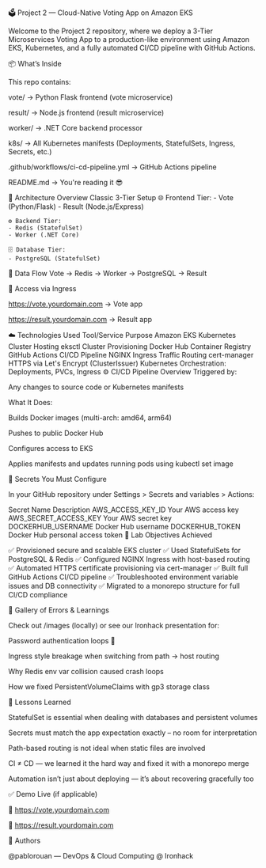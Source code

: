 🗳️ Project 2 — Cloud-Native Voting App on Amazon EKS

Welcome to the Project 2 repository, where we deploy a 3-Tier Microservices Voting App to a production-like environment using Amazon EKS, Kubernetes, and a fully automated CI/CD pipeline with GitHub Actions.

📦 What’s Inside

This repo contains:

vote/ → Python Flask frontend (vote microservice)

result/ → Node.js frontend (result microservice)

worker/ → .NET Core backend processor

k8s/ → All Kubernetes manifests (Deployments, StatefulSets, Ingress, Secrets, etc.)

.github/workflows/ci-cd-pipeline.yml → GitHub Actions pipeline

README.md → You're reading it 😎

🧱 Architecture Overview
Classic 3-Tier Setup
    🌐 Frontend Tier:
    - Vote (Python/Flask)
    - Result (Node.js/Express)

    ⚙️ Backend Tier:
    - Redis (StatefulSet)
    - Worker (.NET Core)

    🗄️ Database Tier:
    - PostgreSQL (StatefulSet)

🔁 Data Flow
Vote → Redis → Worker → PostgreSQL → Result

📶 Access via Ingress

https://vote.yourdomain.com → Vote app

https://result.yourdomain.com → Result app

☁️ Technologies Used
Tool/Service	Purpose
Amazon EKS	Kubernetes Cluster Hosting
eksctl	Cluster Provisioning
Docker Hub	Container Registry
GitHub Actions	CI/CD Pipeline
NGINX Ingress	Traffic Routing
cert-manager	HTTPS via Let's Encrypt (ClusterIssuer)
Kubernetes	Orchestration: Deployments, PVCs, Ingress
⚙️ CI/CD Pipeline Overview
Triggered by:

Any changes to source code or Kubernetes manifests

What It Does:

Builds Docker images (multi-arch: amd64, arm64)

Pushes to public Docker Hub

Configures access to EKS

Applies manifests and updates running pods using kubectl set image

🔐 Secrets You Must Configure

In your GitHub repository under Settings > Secrets and variables > Actions:

Secret Name	Description
AWS_ACCESS_KEY_ID	Your AWS access key
AWS_SECRET_ACCESS_KEY	Your AWS secret key
DOCKERHUB_USERNAME	Docker Hub username
DOCKERHUB_TOKEN	Docker Hub personal access token
🧪 Lab Objectives Achieved

✅ Provisioned secure and scalable EKS cluster
✅ Used StatefulSets for PostgreSQL & Redis
✅ Configured NGINX Ingress with host-based routing
✅ Automated HTTPS certificate provisioning via cert-manager
✅ Built full GitHub Actions CI/CD pipeline
✅ Troubleshooted environment variable issues and DB connectivity
✅ Migrated to a monorepo structure for full CI/CD compliance

📸 Gallery of Errors & Learnings

Check out /images (locally) or see our Ironhack presentation for:

Password authentication loops 🧠

Ingress style breakage when switching from path → host routing

Why Redis env var collision caused crash loops

How we fixed PersistentVolumeClaims with gp3 storage class

🧠 Lessons Learned

StatefulSet is essential when dealing with databases and persistent volumes

Secrets must match the app expectation exactly – no room for interpretation

Path-based routing is not ideal when static files are involved

CI ≠ CD — we learned it the hard way and fixed it with a monorepo merge

Automation isn’t just about deploying — it’s about recovering gracefully too

✅ Demo Live (if applicable)

🔗 https://vote.yourdomain.com

🔗 https://result.yourdomain.com

🙌 Authors

@pablorouan — DevOps & Cloud Computing @ Ironhack
